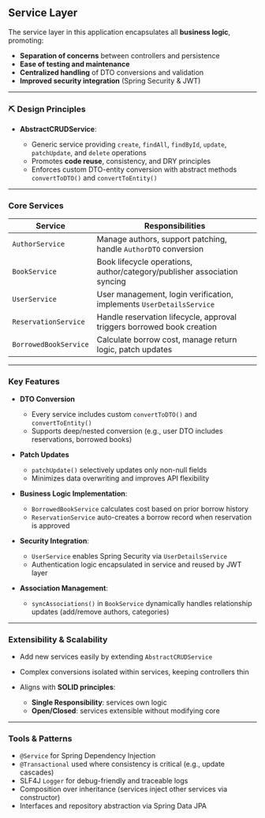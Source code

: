 ##  Service Layer

The service layer in this application encapsulates all **business logic**, promoting:

* **Separation of concerns** between controllers and persistence
* **Ease of testing and maintenance**
* **Centralized handling** of DTO conversions and validation
* **Improved security integration** (Spring Security & JWT)

---

### ⛏ Design Principles

* **AbstractCRUDService**:

    * Generic service providing `create`, `findAll`, `findById`, `update`, `patchUpdate`, and `delete` operations
    * Promotes **code reuse**, consistency, and DRY principles
    * Enforces custom DTO-entity conversion with abstract methods `convertToDTO()` and `convertToEntity()`

---

###  Core Services

| Service               | Responsibilities                                                         |
|-----------------------|--------------------------------------------------------------------------|
| `AuthorService`       | Manage authors, support patching, handle `AuthorDTO` conversion          |
| `BookService`         | Book lifecycle operations, author/category/publisher association syncing |
| `UserService`         | User management, login verification, implements `UserDetailsService`     |
| `ReservationService`  | Handle reservation lifecycle, approval triggers borrowed book creation   |
| `BorrowedBookService` | Calculate borrow cost, manage return logic, patch updates                |

---

###  Key Features

* **DTO Conversion**

    * Every service includes custom `convertToDTO()` and `convertToEntity()`
    * Supports deep/nested conversion (e.g., user DTO includes reservations, borrowed books)

* **Patch Updates**

    * `patchUpdate()` selectively updates only non-null fields
    * Minimizes data overwriting and improves API flexibility

* **Business Logic Implementation**:

    * `BorrowedBookService` calculates cost based on prior borrow history
    * `ReservationService` auto-creates a borrow record when reservation is approved

* **Security Integration**:

    * `UserService` enables Spring Security via `UserDetailsService`
    * Authentication logic encapsulated in service and reused by JWT layer

* **Association Management**:

    * `syncAssociations()` in `BookService` dynamically handles relationship updates (add/remove authors, categories)

---

###  Extensibility & Scalability

* Add new services easily by extending `AbstractCRUDService`
* Complex conversions isolated within services, keeping controllers thin
* Aligns with **SOLID principles**:

    * **Single Responsibility**: services own logic
    * **Open/Closed**: services extensible without modifying core

---

###  Tools & Patterns

* `@Service` for Spring Dependency Injection
* `@Transactional` used where consistency is critical (e.g., update cascades)
* SLF4J `Logger` for debug-friendly and traceable logs
* Composition over inheritance (services inject other services via constructor)
* Interfaces and repository abstraction via Spring Data JPA
